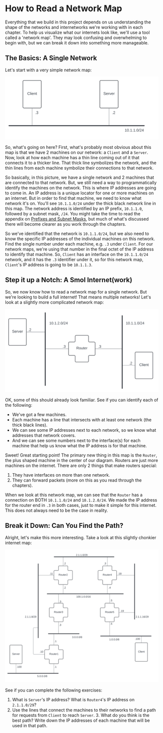 # How to Read a Network Map

Everything that we build in this project depends on us understanding the shape of the networks and internetworks we're working with in each chapter. To help us visualize what our internets look like, we'll use a tool called a 'network map'. They may look confusing and overwhelming to begin with, but we can break it down into something more manageable.

## The Basics: A Single Network

Let's start with a very simple network map:

![basic-network-map](img/basic-network-map.svg)

So, what's going on here? First, what's probably most obvious about this map is that we have 2 machines on our network: a `Client` and a `Server`. Now, look at how each machine has a thin line coming out of it that connects it to a thicker line. That thick line symbolizes the network, and the thin lines from each machine symbolize their connections to that network.

So basically, in this picture, we have a single network and 2 machines that are connected to that network. But, we still need a way to programmatically identify the machines on the network. This is where IP addresses are going to come in. An IP address is a unique locator for one or more machines on an internet. But in order to find that machine, we need to know what network it's on. You'll see `10.1.1.0/24` under the thick black network line in this map. The network address is identified by an IP prefix, `10.1.1.0`, followed by a subnet mask, `/24`. You might take the time to read the appendix on [Prefixes and Subnet Masks](prefixes-and-subnet-masks.md), but much of what's discussed there will become clearer as you work through the chapters.

So we've identified that the network is `10.1.1.0/24`, but we also need to know the specific IP addresses of the individual machines on this network. Find the single number under each machine, e.g. `.3` under `Client`. For our network maps, we're using that number in the final octet of the IP address to identify that machine. So, `Client` has an interface on the `10.1.1.0/24` network, and it has the `.3` identifier under it, so for this network map, `Client`'s IP address is going to be `10.1.1.3`.

## Step it up a Notch: A Smol Internet(work)

So, we now know how to read a network map for a single network. But we're looking to build a full internet! That means multiple networks! Let's look at a slightly more complicated network map:

![smol-internet-network-map](img/smol-internet-network-map.svg)

OK, some of this should already look familiar. See if you can identify each of the following:

- We've got a few machines.
- Each machine has a line that intersects with at least one network (the thick black lines).
- We can see some IP addresses next to each network, so we know what addresses that network covers.
- And we can see some numbers next to the interface(s) for each machine that help us know what the IP address is for that machine.

Sweet! Great starting point! The primary new thing in this map is the `Router`, the plus shaped machine in the center of our diagram. Routers are just more machines on the internet. There are only 2 things that make routers special:

1. They have interfaces on more than one network.
2. They can forward packets (more on this as you read through the chapters).

When we look at this network map, we can see that the `Router` has a connection on BOTH `10.1.1.0/24` and `10.1.2.0/24`. We made the IP address for the router end in `.3` in both cases, just to make it simple for this internet. This does not always need to be the case in reality.

## Break it Down: Can You Find the Path?

Alright, let's make this more interesting. Take a look at this slightly chonkier internet map:

![chonky-internet-network-map](./img/internet-chonk-network-map.svg)

See if you can complete the following exercises:

1. What is `Server`'s IP address? What is `Router4`'s IP address on `2.1.1.0/29`?
2. Use the lines that connect the machines to their networks to find a path for requests from `Client` to reach `Server`. 3. What do you think is the best path? Write down the IP addresses of each machine that will be used in that path.
